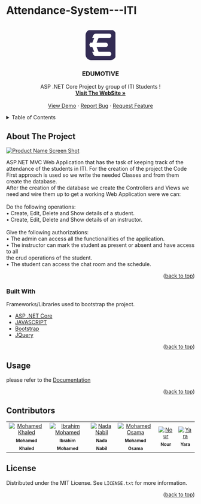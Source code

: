 # Attendance-System---ITI
<div id="top"></div>




<!-- PROJECT SHIELDS -->



<!-- PROJECT LOGO -->
<br />
<div align="center">
  <a href="https://github.com/M0hamedkhalid/Attendance-System---ITI/">
    <img src="https://github.com/M0hamedkhalid/Attendance-System---ITI/blob/master/Attendance%20System%20-%20ITI/wwwroot/images/Logo.svg" alt="Logo" width="80" height="80">
  </a>

  <h3 align="center">EDUMOTIVE</h3>

  <p align="center">
    ASP .NET Core Project by group of ITI Students !
    <br />
    <a href="https://edumotive.azurewebsites.net"><strong>Visit The WebSite »</strong></a>
    <br />
    <br />
    <a href="https://github.com/M0hamedkhalid/Attendance-System---ITI/">View Demo</a>
    ·
    <a href="https://github.com/M0hamedkhalid/Attendance-System---ITI/issues">Report Bug</a>
    ·
    <a href="https://github.com/M0hamedkhalid/Attendance-System---ITI/issues">Request Feature</a>
  </p>
</div>



<!-- TABLE OF CONTENTS -->
<details>
  <summary>Table of Contents</summary>
  <ol>
    <li>
      <a href="#about-the-project">About The Project</a>
      <ul>
        <li><a href="#built-with">Built With</a></li>
      </ul>
    </li>
    <li>
      <a href="#getting-started">Getting Started</a>
      <ul>
        <li><a href="#prerequisites">Prerequisites</a></li>
        <li><a href="#installation">Installation</a></li>
      </ul>
    </li>
    <li><a href="#usage">Usage</a></li>
    <li><a href="#roadmap">Roadmap</a></li>
    <li><a href="#contributing">Contributing</a></li>
    <li><a href="#license">License</a></li>
    <li><a href="#contact">Contact</a></li>
    <li><a href="#acknowledgments">Acknowledgments</a></li>
  </ol>
</details>



<!-- ABOUT THE PROJECT -->
## About The Project

[![Product Name Screen Shot][product-screenshot]](https://edumotive.azurewebsites.net)

ASP.NET MVC Web Application that has the 
task of keeping track of the attendance of the students in ITI. For the creation of the 
project the Code First approach is used so we write the needed Classes and from 
them create the database. <br/> After the creation of the database we create the Controllers 
and Views we need and wire them up to get a working Web Application were we can: <br/><br/>
Do the following operations:<br/>
• Create, Edit, Delete and Show details of a student.
<br/>• Create, Edit, Delete and Show details of an instructor.<br/>
<br/>Give the following authorizations:
<br/>• The admin can access all the functionalities of the application.
<br/>• The instructor can mark the student as present or absent and have access to all 
<br/>the crud operations of the student.
<br/>• The student can access the chat room and the schedule.


<p align="right">(<a href="#top">back to top</a>)</p>



### Built With

Frameworks/Libraries used to bootstrap the project. 

* [ASP .NET Core](https://dotnet.microsoft.com/en-us/apps/aspnet)
* [JAVASCRIPT](https://javascript.info/)
* [Bootstrap](https://getbootstrap.com)
* [JQuery](https://jquery.com)

<p align="right">(<a href="#top">back to top</a>)</p>




<!-- USAGE EXAMPLES -->
## Usage
please refer to the [Documentation](https://drive.google.com/drive/folders/169Nj4DWevcGeq_ITkFh_t36abWguls02?usp=sharing)

<p align="right">(<a href="#top">back to top</a>)</p>





## Contributors
<table>
  <tr>
    <td align="center">
    <a href="https://github.com/M0hamedkhalid" target="_black">
    <img src="https://avatars.githubusercontent.com/M0hamedkhalid" width="150px;" alt="Mohamed Khaled "/>
    <br />
    <sub><b>Mohamed Khaled </b></sub></a><br />
    </td>
    <td align="center">
    <a href="https://github.com/ibrahim21399" target="_black">
    <img src="https://avatars.githubusercontent.com/ibrahim21399" width="150px;" alt="Ibrahim Mohamed "/>
    <br />
    <sub><b>Ibrahim Mohamed</b></sub></a><br />
    </td>
    <td align="center">
    <a href="https://github.com/NadaNabil3" target="_black">
    <img src="https://avatars.githubusercontent.com/NadaNabil3" width="150px;" alt="Nada Nabil"/>
    <br />
    <sub><b>Nada Nabil</b></sub></a><br />
    </td>
    <td align="center">
    <a href="https://github.com/mohamedosamamohamed" target="_black">
    <img src="https://avatars.githubusercontent.com/mohamedosamamohamed" width="150px;" alt="Mohamed Osama"/>
    <br />
    <sub><b>Mohamed Osama</b></sub></a><br />
    </td>
    <td align="center">
    <a href="https://github.com/nour-2217" target="_black">
    <img src="https://avatars.githubusercontent.com/nour-2217" width="150px;" alt="Nour"/>
    <br />
    <sub><b>Nour</b></sub></a><br />
    </td>
    <td align="center">
    <a href="https://github.com/yarahmed" target="_black">
    <img src="https://avatars.githubusercontent.com/u/95531259?v=4" width="150px;" alt="Yara "/>
    <br />
    <sub><b>Yara </b></sub></a><br />
    </td>
   
    

  </tr>

  
 </table>


<!-- LICENSE -->
## License

Distributed under the MIT License. See `LICENSE.txt` for more information.

<p align="right">(<a href="#top">back to top</a>)</p>





<!-- MARKDOWN LINKS & IMAGES -->
<!-- https://www.markdownguide.org/basic-syntax/#reference-style-links -->
[contributors-shield]: https://img.shields.io/github/contributors/M0hamedkhalid/Attendance-System---ITI.svg?style=for-the-badge
[contributors-url]: https://github.com/M0hamedkhalid/Attendance-System---ITI/graphs/contributors
[forks-shield]: https://img.shields.io/github/forks/M0hamedkhalid/Attendance-System---ITI.svg?style=for-the-badge
[forks-url]: https://github.com/M0hamedkhalid/Attendance-System---ITI/fork
[stars-shield]: https://img.shields.io/github/stars/M0hamedkhalid/Attendance-System---ITI.svg?style=for-the-badge
[stars-url]: https://github.com/M0hamedkhalid/Attendance-System---ITI/stargazers
[issues-shield]: https://img.shields.io/github/issues/M0hamedkhalid/Attendance-System---ITI.svg?style=for-the-badge
[issues-url]: https://github.com/M0hamedkhalid/Attendance-System---ITI/issues
[license-shield]: https://img.shields.io/github/license/M0hamedkhalid/Attendance-System---ITI.svg?style=for-the-badge
[license-url]: https://github.com/othneildrew/Best-README-Template/blob/master/LICENSE.txt

[product-screenshot]: https://serving.photos.photobox.com/1696790455eb7a07cf238f5fb4808c4515a9b4c9091bd110eac0c1047387f8e6bf4d4f4e.jpg
